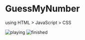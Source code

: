 # GuessMyNumber

using HTML > JavaScript > CSS

![playing](https://github.com/capmec/GuessMyNumber/assets/49940320/89ef8a05-13c3-4897-b0e3-cd6ba06d79b4)
![finished](https://github.com/capmec/GuessMyNumber/assets/49940320/28fab020-cadc-4fe3-9d58-1760ff31bf29)
